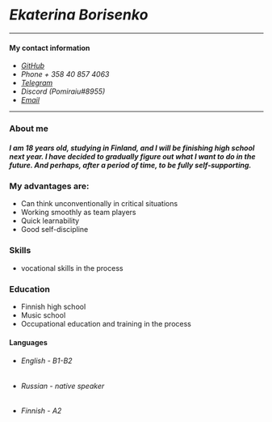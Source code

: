 # ***Ekaterina Borisenko***
______________
#### **My contact information**

- *[GitHub]*
- *Phone + 358 40 857 4063*
- *[Telegram]*
- *Discord (Pomiraiu#8955)*
- *[Email]*
_________
### About me
##### I am 18 years old, studying in Finland, and I will be finishing high school next year.  I have decided to gradually figure out what I want to do in the future. And perhaps, after a period of time, to be fully self-supporting.

### My advantages are:
- Can think unconventionally in critical situations
 - Working smoothly as team players
- Quick learnability 
- Good self-discipline

### Skills
- vocational skills in the process

### Education
- Finnish high school
- Music school
- Occupational education and training in the process
#### Languages
- ###### *English - B1-B2*
- ###### *Russian - native speaker*
- ###### *Finnish - A2*





[Telegram]: <https://t.me/Pomiraiu> 
[GitHub]: <https://github.com/Pomiraiu>
[Email]: <ekatbor6@gmail.com>

